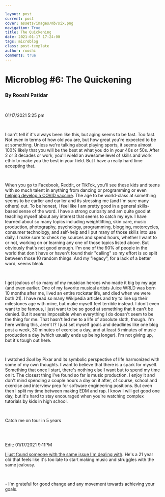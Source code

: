 ```yaml
---

layout: post
current: post
cover: assets/images/mb/six.png
navigation: True
title: The Quickening
date: 2021-01-17 17:24:00
tags: microblog
class: post-template
author: rooshi
comments: true
---
```

# Microblog #6: The Quickening
### By Rooshi Patidar
<br>

01/17/2021 5:25 pm

<br>

I can't tell if it's always been like this, but aging seems to be fast. Too fast. Not even in terms of how old you are, but how great you're expected to be at something. Unless we're talking about playing sports, it seems almost 100% likely that you will be the best at what you do in your 40s or 50s. After 2 or 3 decades or work, you'll wield an awesome level of skills and work ethic to make you the best in your field. But I have a really hard time accepting that.

<br>

When you go to Facebook, Reddit, or TikTok, you'll see these kids and teens with so much talent in anything from dancing or programming or even [helping develop a COVID vaccine](https://www.cnn.com/2020/10/18/us/anika-chebrolu-covid-treatment-award-scn-trnd/index.html). The age to be world-class at something seems to be earlier and earlier and its stressing me (and I'm sure many others) out. To be honest, I feel like I am pretty good in a general skills-based sense of the word. I have a strong curiosity and am quite good at teaching myself about any interest that seems to catch my eye. I have learned about so many topics including weightlifting, skin care, music production, photography, psychology, programming, blogging, motorcycles, consumer technology, and self-help and I put many of those skills into use daily. I make sure to check my sources and spend hours, whether I want to or not, working on or learning any one of those topics listed above. But obviously that's not good enough. I'm one of the 90% of people in the world that don't have or haven't found their "calling" so my effort is so split between those 10 random things. And my "legacy", for a lack of a better word, seems bleak.

<br>

I get jealous of so many of my musician heroes who made it big by my age (and even earlier. One of my favorite musical artists Juice WRLD was born 10 months after me, lived an entire rockstar life, and died when we were both 21). I have read so many Wikipedia articles and try to line up their milestones age with mine, but make myself feel terrible instead. I don't even want to be famous, I just want to be so good at something that it can't be denied. But it seems impossible when everything I do doesn't seem to be the thing for me. That hasn't led me to a life of absolute sloth, though. I'm here writing this, aren't I? I just set myself goals and deadlines like one blog post a week, 30 minutes of exercise a day, and at least 5 minutes of music production a day (which usually ends up being longer). I'm not giving up, but it's tough out here.

<br>

I watched *Soul* by Pixar and its symbolic perspective of life harmonized with some of my own thoughts. I want to believe that there is a spark for myself. Something that once I start, there's nothing else I want but to spend my time on it. The closest thing I've found so far is music production. I enjoy it and don't mind spending a couple hours a day on it after, of course, school and exercise and interview prep for software engineering positions. But even then I split my time between making EDM and rap. I know I will get good one day, but it's hard to stay encouraged when you're watching complex tutorials by kids in high school.

<br>

Catch me on tour in 5 years

<br>

<br>

Edit: 01/17/2021 9:11PM

[I just found someone with the same issue I'm dealing with](https://www.reddit.com/r/WeAreTheMusicMakers/comments/kzedrw/feeling_overwhelmingly_jealous_after_taking_a/). He's a 21 year old that feels like it's too late to start making music and struggles with the same jealousy. 

<br>

 \- I'm grateful for good change and any movement towards achieving your goals.

<br>
